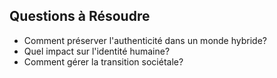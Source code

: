 ## Questions à Résoudre
- Comment préserver l'authenticité dans un monde hybride?
- Quel impact sur l'identité humaine?
- Comment gérer la transition sociétale?
